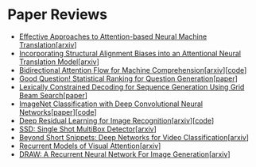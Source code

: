 # Paper Reviews

- [Effective Approaches to Attention-based Neural Machine Translation](notes/attention_luong.md)[[arxiv](https://arxiv.org/abs/1508.04025)]
- [Incorporating Structural Alignment Biases into an Attentional Neural Translation Model](notes/alignmentbias_cohn.md)[[arxiv](https://arxiv.org/abs/1601.01085)]
- [Bidirectional Attention Flow for Machine Comprehension](notes/bidaf_min.md)[[arxiv](https://arxiv.org/abs/1611.01603)][[code](https://github.com/allenai/bi-att-flow)]
- [Good Question! Statistical Ranking for Question Generation](notes/question_generation_smith.md)[[paper](https://homes.cs.washington.edu/~nasmith/papers/heilman+smith.naacl10.pdf)]
- [Lexically Constrained Decoding for Sequence Generation Using Grid Beam Search](notes/constrained_decoding_hokamp.md)[[paper](https://arxiv.org/abs/1704.07138)]
- [ImageNet Classification with Deep Convolutional Neural Networks](notes/alexnet.md)[[paper](https://papers.nips.cc/paper/4824-imagenet-classification-with-deep-convolutional-neural-networks.pdf)][[code](https://github.com/BVLC/caffe/tree/master/models/bvlc_alexnet)]
- [Deep Residual Learning for Image Recognition](notes/resnet_he.md)[[arxiv](https://arxiv.org/abs/1512.03385)][[code](https://github.com/KaimingHe/deep-residual-networks)]
- [SSD: Single Shot MultiBox Detector](notes/ssd_liu.md)[[arxiv](https://arxiv.org/abs/1512.02325)]
- [Beyond Short Snippets: Deep Networks for Video Classification](notes/deepvideo_ng.md)[[arxiv](https://arxiv.org/abs/1503.08909)]
- [Recurrent Models of Visual Attention](notes/RAM_mnih.md)[[arxiv](https://arxiv.org/abs/1406.6247)]
- [DRAW: A Recurrent Neural Network For Image Generation](notes/draw_gregor.md)[[arxiv](https://arxiv.org/abs/1502.04623)]
